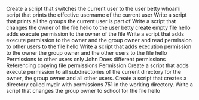 Create a script that switches the current user to the user betty
whoami script that prints the effective username of the current user
Write a script that prints all the groups the current user is part of
Write a script that changes the owner of the file hello to the user betty
create empty file hello
adds execute permission to the owner of the file
Write a script that adds execute permission to the owner and the group owner and read permission to other users to the file hello
Write a script that adds execution permission to the owner the group owner and the other users to the file hello
Permissions to other users only
John Does different permissions
Referencing copying file permissions
Permission Create a script that adds execute permission to all subdirectories of the current directory for the owner, the group owner and all other users.
Create a script that creates a directory called mydir with permissions 751 in the working directory.
Write a script that changes the group owner to school for the file hello
